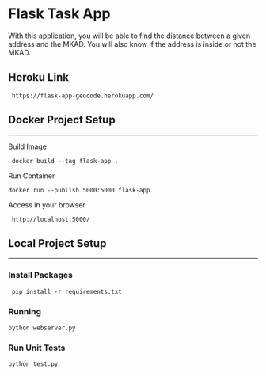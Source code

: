 # Flask Task App 

With this application, you will be able to find the distance between a given address and the MKAD.
You will also know if the address is inside or not the MKAD.

## Heroku Link

``` https://flask-app-geocode.herokuapp.com/```

## Docker Project Setup
---

Build Image

``` docker build --tag flask-app .```

Run Container

``` docker run --publish 5000:5000 flask-app ```  

Access in your browser

``` http://localhost:5000/``` 


## Local Project Setup  
---

### Install Packages  
  
``` pip install -r requirements.txt```
  
### Running
  
```python webserver.py```

### Run Unit Tests

```python test.py```

